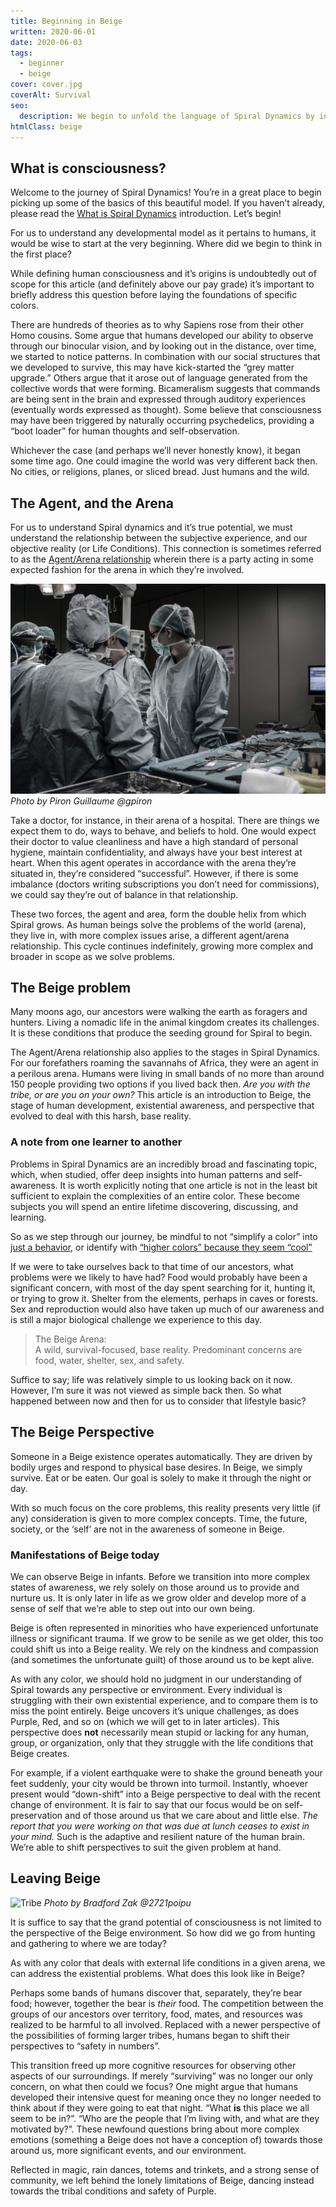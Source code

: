 ```yaml
---
title: Beginning in Beige
written: 2020-06-01
date: 2020-06-03
tags:
  - beginner
  - beige
cover: cover.jpg
coverAlt: Survival
seo:
  description: We begin to unfold the language of Spiral Dynamics by introducing the first color; beige, and how it maps to human history.
htmlClass: beige
---
```


## What is consciousness?
Welcome to the journey of Spiral Dynamics! You’re in a great place to begin picking up some of the basics of this beautiful model. If you haven’t already, please read the [What is Spiral Dynamics](https://spirals.blog/articles/what-is-spiral-dynamics) introduction. Let’s begin!

For us to understand any developmental model as it pertains to humans, it would be wise to start at the very beginning. Where did we begin to think in the first place?

While defining human consciousness and it’s origins is undoubtedly out of scope for this article (and definitely above our pay grade) it’s important to briefly address this question before laying the foundations of specific colors.

There are hundreds of theories as to why Sapiens rose from their other Homo cousins. Some argue that humans developed our ability to observe through our binocular vision, and by looking out in the distance, over time, we started to notice patterns. In combination with our social structures that we developed to survive, this may have kick-started the “grey matter upgrade.” Others argue that it arose out of language generated from the collective words that were forming. Bicameralism suggests that commands are being sent in the brain and expressed through auditory experiences (eventually words expressed as thought). Some believe that consciousness may have been triggered by naturally occurring psychedelics, providing a “boot loader” for human thoughts and self-observation.

Whichever the case (and perhaps we’ll never honestly know), it began some time ago. One could imagine the world was very different back then. No cities, or religions, planes, or sliced bread. Just humans and the wild.

## The Agent, and the Arena

For us to understand Spiral dynamics and it’s true potential, we must understand the relationship between the subjective experience, and our objective reality (or Life Conditions). This connection is sometimes referred to as the [Agent/Arena relationship](https://www.youtube.com/watch?v=39NpjQDtqNw) wherein there is a party acting in some expected fashion for the arena in which they’re involved.

![Doctors](doctors.jpg)
*Photo by Piron Guillaume @gpiron*

Take a doctor, for instance, in their arena of a hospital. There are things we expect them to do, ways to behave, and beliefs to hold. One would expect their doctor to value cleanliness and have a high standard of personal hygiene, maintain confidentiality, and always have your best interest at heart. When this agent operates in accordance with the arena they’re situated in, they’re considered “successful”. However, if there is some imbalance (doctors writing subscriptions you don’t need for commissions), we could say they’re out of balance in that relationship.

These two forces, the agent and area, form the double helix from which Spiral grows. As human beings solve the problems of the world (arena), they live in, with more complex issues arise, a different agent/arena relationship. This cycle continues indefinitely, growing more complex and broader in scope as we solve problems.

## The Beige problem

Many moons ago, our ancestors were walking the earth as foragers and hunters. Living a nomadic life in the animal kingdom creates its challenges. It is these conditions that produce the seeding ground for Spiral to begin.

The Agent/Arena relationship also applies to the stages in Spiral Dynamics. For our forefathers roaming the savannahs of Africa, they were an agent in a perilous arena. Humans were living in small bands of no more than around 150 people providing two options if you lived back then. *Are you with the tribe, or are you on your own?* This article is an introduction to Beige, the stage of human development, existential awareness, and perspective that evolved to deal with this harsh, base reality.

<div class="disclaimer">

### A note from one learner to another
Problems in Spiral Dynamics are an incredibly broad and fascinating topic, which, when studied, offer deep insights into human patterns and self-awareness. It is worth explicitly noting that one article is not in the least bit sufficient to explain the complexities of an entire color. These become subjects you will spend an entire lifetime discovering, discussing, and learning.

So as we step through our journey, be mindful to not “simplify a color” into [just a behavior](https://spirals.blog/articles/behaviour-vs-intention/), or identify with [“higher colors” because they seem “cool”](https://spirals.blog/articles/wholearchy/)
</div>

If we were to take ourselves back to that time of our ancestors, what problems were we likely to have had? Food would probably have been a significant concern, with most of the day spent searching for it, hunting it, or trying to grow it. Shelter from the elements, perhaps in caves or forests. Sex and reproduction would also have taken up much of our awareness and is still a major biological challenge we experience to this day.

> The Beige Arena:\
> A wild, survival-focused, base reality. Predominant concerns are food, water, shelter, sex, and safety.

Suffice to say; life was relatively simple to us looking back on it now. However, I’m sure it was not viewed as simple back then. So what happened between now and then for us to consider that lifestyle basic?

## The Beige Perspective
Someone in a Beige existence operates automatically. They are driven by bodily urges and respond to physical base desires. In Beige, we simply survive. Eat or be eaten. Our goal is solely to make it through the night or day.

With so much focus on the core problems, this reality presents very little (if any) consideration is given to more complex concepts. Time, the future, society, or the ‘self’ are not in the awareness of someone in Beige.

### Manifestations of Beige today
We can observe Beige in infants. Before we transition into more complex states of awareness, we rely solely on those around us to provide and nurture us. It is only later in life as we grow older and develop more of a sense of self that we’re able to step out into our own being.

Beige is often represented in minorities who have experienced unfortunate illness or significant trauma. If we grow to be senile as we get older, this too could shift us into a Beige reality. We rely on the kindness and compassion (and sometimes the unfortunate guilt) of those around us to be kept alive.

As with any color, we should hold no judgment in our understanding of Spiral towards any perspective or environment. Every individual is struggling with their own existential experience, and to compare them is to miss the point entirely. Beige uncovers it’s unique challenges, as does Purple, Red, and so on (which we will get to in later articles). This perspective does **not** necessarily mean stupid or lacking for any human, group, or organization, only that they struggle with the life conditions that Beige creates.

For example, if a violent earthquake were to shake the ground beneath your feet suddenly, your city would be thrown into turmoil. Instantly, whoever present would “down-shift” into a Beige perspective to deal with the recent change of environment. It is fair to say that our focus would be on self-preservation and of those around us that we care about and little else. *The report that you were working on that was due at lunch ceases to exist in your mind.* Such is the adaptive and resilient nature of the human brain. We’re able to shift perspectives to suit the given problem at hand.

## Leaving Beige

![Tribe](tribe.jpg)
*Photo by Bradford Zak @2721poipu*

It is suffice to say that the grand potential of consciousness is not limited to the perspective of the Beige environment. So how did we go from hunting and gathering to where we are today?

As with any color that deals with external life conditions in a given arena, we can address the existential problems. What does this look like in Beige?

Perhaps some bands of humans discover that, separately, they’re bear food; however, together the bear is *their* food. The competition between the groups of our ancestors over territory, food, mates, and resources was realized to be harmful to all involved. Replaced with a newer perspective of the possibilities of forming larger tribes, humans began to shift their perspectives to “safety in numbers”.

This transition freed up more cognitive resources for observing other aspects of our surroundings. If merely “surviving” was no longer our only concern, on what then could we focus? One might argue that humans developed their intensive quest for meaning once they no longer needed to think about if they were going to eat that night. “What **is** this place we all seem to be in?”. “Who are the people that I’m living with, and what are they motivated by?”. These newfound questions bring about more complex emotions (something a Beige does not have a conception of) towards those around us, more significant events, and our environment.

Reflected in magic, rain dances, totems and trinkets, and a strong sense of community, we left behind the lonely limitations of Beige, dancing instead towards the tribal conditions and safety of Purple.
